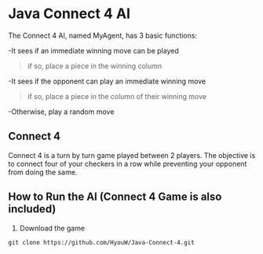 # Java Connect 4 AI
The Connect 4 AI, named MyAgent, has 3 basic functions:

-It sees if an immediate winning move can be played
  >if so, place a piece in the winning column
  
-It sees if the opponent can play an immediate winning move
  >if so, place a piece in the column of their winning move
  
-Otherwise, play a random move

## Connect 4
Connect 4 is a turn by turn game played between 2 players. The objective is to connect four of your checkers in a row while preventing your opponent from doing the same.

## How to Run the AI (Connect 4 Game is also included)
1. Download the game
```
git clone https://github.com/HyouW/Java-Connect-4.git
```
